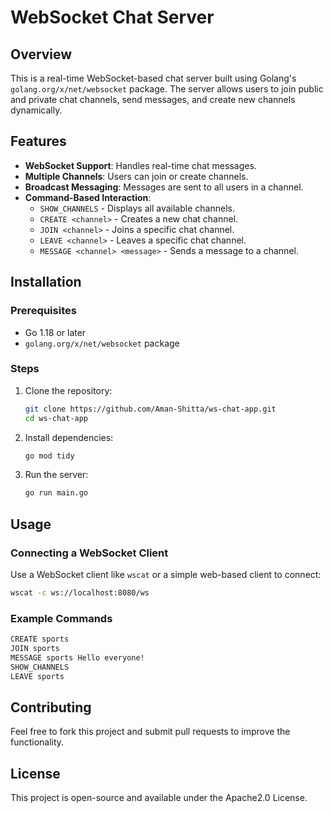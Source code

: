 # WebSocket Chat Server

## Overview
This is a real-time WebSocket-based chat server built using Golang's `golang.org/x/net/websocket` package. The server allows users to join public and private chat channels, send messages, and create new channels dynamically.

## Features
- **WebSocket Support**: Handles real-time chat messages.
- **Multiple Channels**: Users can join or create channels.
- **Broadcast Messaging**: Messages are sent to all users in a channel.
- **Command-Based Interaction**:
  - `SHOW_CHANNELS` - Displays all available channels.
  - `CREATE <channel>` - Creates a new chat channel.
  - `JOIN <channel>` - Joins a specific chat channel.
  - `LEAVE <channel>` - Leaves a specific chat channel.
  - `MESSAGE <channel> <message>` - Sends a message to a channel.
  
## Installation
### Prerequisites
- Go 1.18 or later
- `golang.org/x/net/websocket` package

### Steps
1. Clone the repository:
   ```sh
   git clone https://github.com/Aman-Shitta/ws-chat-app.git
   cd ws-chat-app
   ```
2. Install dependencies:
   ```sh
   go mod tidy
   ```
3. Run the server:
   ```sh
   go run main.go
   ```

## Usage
### Connecting a WebSocket Client
Use a WebSocket client like `wscat` or a simple web-based client to connect:
```sh
wscat -c ws://localhost:8080/ws
```

### Example Commands
```sh
CREATE sports
JOIN sports
MESSAGE sports Hello everyone!
SHOW_CHANNELS
LEAVE sports
```

## Contributing
Feel free to fork this project and submit pull requests to improve the functionality.

## License
This project is open-source and available under the Apache2.0 License.

